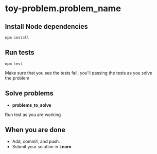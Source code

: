 # toy-problem.__problem_name__

## Install Node dependencies

```
npm install
```

## Run tests

```
npm test
```

Make sure that you see the tests fail, you'll passing the tests as you solve the problem

## Solve problems

* __problems_to_solve__

Run test as you are working

## When you are done

* Add, commit, and push.
* Submit your solution in **Learn**
